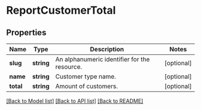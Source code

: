 # ReportCustomerTotal

## Properties
Name | Type | Description | Notes
------------ | ------------- | ------------- | -------------
**slug** | **string** | An alphanumeric identifier for the resource. | [optional] 
**name** | **string** | Customer type name. | [optional] 
**total** | **string** | Amount of customers. | [optional] 

[[Back to Model list]](../../README.md#documentation-for-models) [[Back to API list]](../../README.md#documentation-for-api-endpoints) [[Back to README]](../../README.md)

